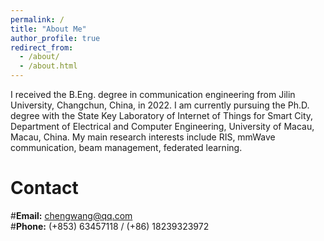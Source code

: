 ```yaml
---
permalink: /
title: "About Me"
author_profile: true
redirect_from: 
  - /about/
  - /about.html
---
```


I received the B.Eng. degree in communication engineering from Jilin University, Changchun, China, in 2022. I am currently pursuing the Ph.D. degree with the State Key Laboratory of Internet of Things for Smart City, Department of Electrical and Computer Engineering, University of Macau, Macau, China. My main research interests include RIS, mmWave communication, beam management, federated learning.

Contact
======
#**Email:** chengwang@qq.com  
#**Phone:** (+853) 63457118 / (+86) 18239323972
